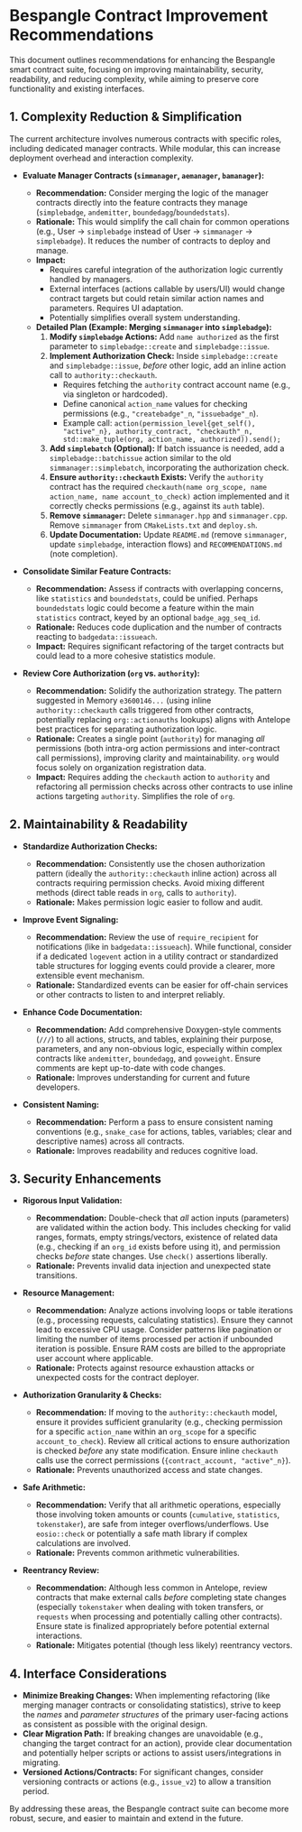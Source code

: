 # Bespangle Contract Improvement Recommendations

This document outlines recommendations for enhancing the Bespangle smart contract suite, focusing on improving maintainability, security, readability, and reducing complexity, while aiming to preserve core functionality and existing interfaces.

## 1. Complexity Reduction & Simplification

The current architecture involves numerous contracts with specific roles, including dedicated manager contracts. While modular, this can increase deployment overhead and interaction complexity.

*   **Evaluate Manager Contracts (`simmanager`, `aemanager`, `bamanager`):**
    *   **Recommendation:** Consider merging the logic of the manager contracts directly into the feature contracts they manage (`simplebadge`, `andemitter`, `boundedagg`/`boundedstats`).
    *   **Rationale:** This would simplify the call chain for common operations (e.g., User -> `simplebadge` instead of User -> `simmanager` -> `simplebadge`). It reduces the number of contracts to deploy and manage.
    *   **Impact:**
        *   Requires careful integration of the authorization logic currently handled by managers.
        *   External interfaces (actions callable by users/UI) would change contract targets but could retain similar action names and parameters. Requires UI adaptation.
        *   Potentially simplifies overall system understanding.
    *   **Detailed Plan (Example: Merging `simmanager` into `simplebadge`):**
        1.  **Modify `simplebadge` Actions:** Add `name authorized` as the first parameter to `simplebadge::create` and `simplebadge::issue`.
        2.  **Implement Authorization Check:** Inside `simplebadge::create` and `simplebadge::issue`, *before* other logic, add an inline action call to `authority::checkauth`. 
            *   Requires fetching the `authority` contract account name (e.g., via singleton or hardcoded).
            *   Define canonical `action_name` values for checking permissions (e.g., `"createbadge"_n`, `"issuebadge"_n`).
            *   Example call: `action(permission_level{get_self(), "active"_n}, authority_contract, "checkauth"_n, std::make_tuple(org, action_name, authorized)).send();`
        3.  **Add `simplebatch` (Optional):** If batch issuance is needed, add a `simplebadge::batchissue` action similar to the old `simmanager::simplebatch`, incorporating the authorization check.
        4.  **Ensure `authority::checkauth` Exists:** Verify the `authority` contract has the required `checkauth(name org_scope, name action_name, name account_to_check)` action implemented and it correctly checks permissions (e.g., against its `auth` table).
        5.  **Remove `simmanager`:** Delete `simmanager.hpp` and `simmanager.cpp`. Remove `simmanager` from `CMakeLists.txt` and `deploy.sh`.
        6.  **Update Documentation:** Update `README.md` (remove `simmanager`, update `simplebadge`, interaction flows) and `RECOMMENDATIONS.md` (note completion).

*   **Consolidate Similar Feature Contracts:**
    *   **Recommendation:** Assess if contracts with overlapping concerns, like `statistics` and `boundedstats`, could be unified. Perhaps `boundedstats` logic could become a feature within the main `statistics` contract, keyed by an optional `badge_agg_seq_id`.
    *   **Rationale:** Reduces code duplication and the number of contracts reacting to `badgedata::issueach`.
    *   **Impact:** Requires significant refactoring of the target contracts but could lead to a more cohesive statistics module.

*   **Review Core Authorization (`org` vs. `authority`):**
    *   **Recommendation:** Solidify the authorization strategy. The pattern suggested in Memory `e3600146...` (using inline `authority::checkauth` calls triggered from other contracts, potentially replacing `org::actionauths` lookups) aligns with Antelope best practices for separating authorization logic.
    *   **Rationale:** Creates a single point (`authority`) for managing *all* permissions (both intra-org action permissions and inter-contract call permissions), improving clarity and maintainability. `org` would focus solely on organization registration data.
    *   **Impact:** Requires adding the `checkauth` action to `authority` and refactoring all permission checks across other contracts to use inline actions targeting `authority`. Simplifies the role of `org`.

## 2. Maintainability & Readability

*   **Standardize Authorization Checks:**
    *   **Recommendation:** Consistently use the chosen authorization pattern (ideally the `authority::checkauth` inline action) across all contracts requiring permission checks. Avoid mixing different methods (direct table reads in `org`, calls to `authority`).
    *   **Rationale:** Makes permission logic easier to follow and audit.

*   **Improve Event Signaling:**
    *   **Recommendation:** Review the use of `require_recipient` for notifications (like in `badgedata::issueach`). While functional, consider if a dedicated `logevent` action in a utility contract or standardized table structures for logging events could provide a clearer, more extensible event mechanism.
    *   **Rationale:** Standardized events can be easier for off-chain services or other contracts to listen to and interpret reliably.

*   **Enhance Code Documentation:**
    *   **Recommendation:** Add comprehensive Doxygen-style comments (`///`) to all actions, structs, and tables, explaining their purpose, parameters, and any non-obvious logic, especially within complex contracts like `andemitter`, `boundedagg`, and `govweight`. Ensure comments are kept up-to-date with code changes.
    *   **Rationale:** Improves understanding for current and future developers.

*   **Consistent Naming:**
    *   **Recommendation:** Perform a pass to ensure consistent naming conventions (e.g., `snake_case` for actions, tables, variables; clear and descriptive names) across all contracts.
    *   **Rationale:** Improves readability and reduces cognitive load.

## 3. Security Enhancements

*   **Rigorous Input Validation:**
    *   **Recommendation:** Double-check that *all* action inputs (parameters) are validated within the action body. This includes checking for valid ranges, formats, empty strings/vectors, existence of related data (e.g., checking if an `org_id` exists before using it), and permission checks *before* state changes. Use `check()` assertions liberally.
    *   **Rationale:** Prevents invalid data injection and unexpected state transitions.

*   **Resource Management:**
    *   **Recommendation:** Analyze actions involving loops or table iterations (e.g., processing requests, calculating statistics). Ensure they cannot lead to excessive CPU usage. Consider patterns like pagination or limiting the number of items processed per action if unbounded iteration is possible. Ensure RAM costs are billed to the appropriate user account where applicable.
    *   **Rationale:** Protects against resource exhaustion attacks or unexpected costs for the contract deployer.

*   **Authorization Granularity & Checks:**
    *   **Recommendation:** If moving to the `authority::checkauth` model, ensure it provides sufficient granularity (e.g., checking permission for a specific `action_name` within an `org_scope` for a specific `account_to_check`). Review all critical actions to ensure authorization is checked *before* any state modification. Ensure inline `checkauth` calls use the correct permissions (`{contract_account, "active"_n}`).
    *   **Rationale:** Prevents unauthorized access and state changes.

*   **Safe Arithmetic:**
    *   **Recommendation:** Verify that all arithmetic operations, especially those involving token amounts or counts (`cumulative`, `statistics`, `tokenstaker`), are safe from integer overflows/underflows. Use `eosio::check` or potentially a safe math library if complex calculations are involved.
    *   **Rationale:** Prevents common arithmetic vulnerabilities.

*   **Reentrancy Review:**
    *   **Recommendation:** Although less common in Antelope, review contracts that make external calls *before* completing state changes (especially `tokenstaker` when dealing with token transfers, or `requests` when processing and potentially calling other contracts). Ensure state is finalized appropriately before potential external interactions.
    *   **Rationale:** Mitigates potential (though less likely) reentrancy vectors.

## 4. Interface Considerations

*   **Minimize Breaking Changes:** When implementing refactoring (like merging manager contracts or consolidating statistics), strive to keep the *names* and *parameter structures* of the primary user-facing actions as consistent as possible with the original design.
*   **Clear Migration Path:** If breaking changes are unavoidable (e.g., changing the target contract for an action), provide clear documentation and potentially helper scripts or actions to assist users/integrations in migrating.
*   **Versioned Actions/Contracts:** For significant changes, consider versioning contracts or actions (e.g., `issue_v2`) to allow a transition period.

By addressing these areas, the Bespangle contract suite can become more robust, secure, and easier to maintain and extend in the future.
